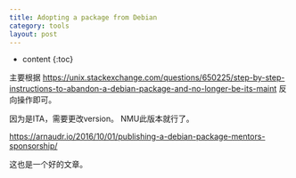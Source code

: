 ```yaml
---
title: Adopting a package from Debian
category: tools
layout: post
---
```

* content
{:toc}

主要根据 https://unix.stackexchange.com/questions/650225/step-by-step-instructions-to-abandon-a-debian-package-and-no-longer-be-its-maint 
反向操作即可。

因为是ITA，需要更改version。 NMU此版本就行了。

https://arnaudr.io/2016/10/01/publishing-a-debian-package-mentors-sponsorship/

这也是一个好的文章。
